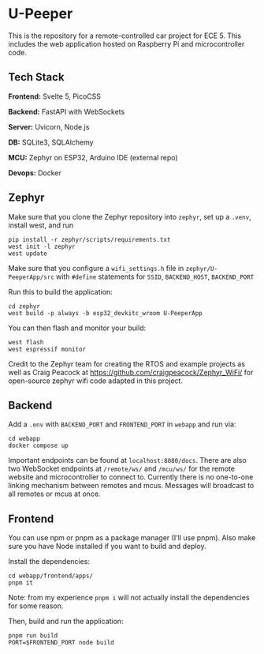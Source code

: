 
# U-Peeper

This is the repository for a remote-controlled car project for ECE 5. This includes the web application hosted on Raspberry Pi and microcontroller code.

## Tech Stack

**Frontend:** Svelte 5, PicoCSS

**Backend:** FastAPI with WebSockets

**Server:** Uvicorn, Node.js

**DB:** SQLite3, SQLAlchemy

**MCU:** Zephyr on ESP32, Arduino IDE (external repo)

**Devops:** Docker

## Zephyr

Make sure that you clone the Zephyr repository into `zephyr`, set up a `.venv`, install west, and run

```
pip install -r zephyr/scripts/requirements.txt
west init -l zephyr
west update
```

Make sure that you configure a `wifi_settings.h` file in `zephyr/U-PeeperApp/src` with `#define` statements for `SSID`, `BACKEND_HOST`, `BACKEND_PORT`

Run this to build the application:
```
cd zephyr
west build -p always -b esp32_devkitc_wroom U-PeeperApp
```

You can then flash and monitor your build:
```
west flash
west espressif monitor
```

Credit to the Zephyr team for creating the RTOS and example projects as well as Craig Peacock at https://github.com/craigpeacock/Zephyr_WiFi/ for open-source zephyr wifi code adapted in this project.

## Backend

Add a `.env` with `BACKEND_PORT` and `FRONTEND_PORT` in `webapp` and run via:
```
cd webapp
docker compose up
```

Important endpoints can be found at `localhost:8080/docs`.
There are also two WebSocket endpoints at `/remote/ws/` and `/mcu/ws/` for the remote website and microcontroller to connect to. Currently there is no one-to-one linking mechanism between remotes and mcus. Messages will broadcast to all remotes or mcus at once.

## Frontend

You can use npm or pnpm as a package manager (I'll use pnpm). Also make sure you have Node installed if you want to build and deploy.

Install the dependencies:
```
cd webapp/frontend/apps/
pnpm it
```
Note: from my experience `pnpm i` will not actually install the dependencies for some reason.

Then, build and run the application:
```
pnpm run build
PORT=$FRONTEND_PORT node build
```